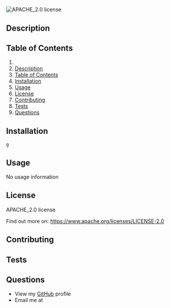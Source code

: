 
# 

![APACHE_2.0 license](https://img.shields.io/crates/l/rustc-serialize/0.3.24)
  
## Description
  

  
## Table of Contents
  
1. [](#)
2. [Description](#description)
3. [Table of Contents](#table-of-contents)
4. [Installation](#installation)
5. [Usage](#usage)
6. [License](#license)
7. [Contributing](#contributing)
8. [Tests](#tests)
9. [Questions](#questions)
  
## Installation
  
```
g
```
  
## Usage
  
No usage information
  
## License
  
APACHE_2.0 license

Find out more on: https://www.apache.org/licenses/LICENSE-2.0
  
## Contributing
  

  
## Tests
  

  
## Questions
  
- View my [GitHub](https://github.com/) profile
- Email me at 
